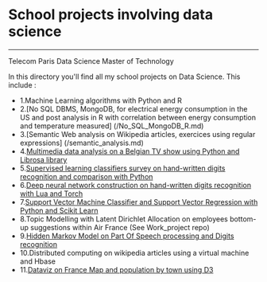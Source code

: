 # School projects involving data science
-----------------
Telecom Paris Data Science Master of Technology

In this directory you'll find all my school projects on Data Science. This include :
- 1.Machine Learning algorithms with Python and R
- 2.[No SQL DBMS, MongoDB, for electrical energy consumption in the US and post analysis in R with correlation between energy consumption and temperature measured] (/No_SQL_MongoDB_R.md) 
- 3.[Semantic Web analysis on Wikipedia articles, exercices using regular expressions] (/semantic_analysis.md) 
- 4.[Multimedia data analysis on a Belgian TV show using Python and Librosa library](/CES2016_TP_multimédia_SDGDASMMFv2.ipynb)
- 5.[Supervised learning classifiers survey on hand-written digits recognition and comparison with Python](/TP_evaluationclassif_MMF.ipynb)
- 6.[Deep neural network construction on hand-written digits recognition with Lua and Torch](/train_mnist.lua)
- 7.[Support Vector Machine Classifier and Support Vector Regression with Python and Scikit Learn](/TP_SVM_MMF.ipynb)
- 8.Topic Modelling with Latent Dirichlet Allocation on employees bottom-up suggestions within Air France (See Work_project repo)
- 9.[Hidden Markov Model on Part Of Speech processing and Digits recognition](/TP_HMM_MMF2.ipynb)
- 10.Distributed computing on wikipedia articles using a virtual machine and Hbase
- 11.[Dataviz on France Map and population by town using D3](/index.html)
